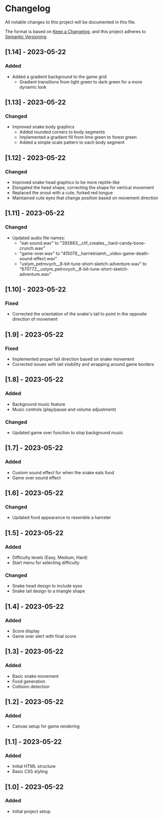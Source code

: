 # Changelog

All notable changes to this project will be documented in this file.

The format is based on [Keep a Changelog](https://keepachangelog.com/en/1.0.0/),
and this project adheres to [Semantic Versioning](https://semver.org/spec/v2.0.0.html).

## [1.14] - 2023-05-22

### Added
- Added a gradient background to the game grid
  - Gradient transitions from light green to dark green for a more dynamic look

## [1.13] - 2023-05-22

### Changed
- Improved snake body graphics
  - Added rounded corners to body segments
  - Implemented a gradient fill from lime green to forest green
  - Added a simple scale pattern to each body segment

## [1.12] - 2023-05-22

### Changed
- Improved snake head graphics to be more reptile-like
- Elongated the head shape, correcting the shape for vertical movement
- Replaced the snout with a cute, forked red tongue
- Maintained cute eyes that change position based on movement direction

## [1.11] - 2023-05-22

### Changed
- Updated audio file names:
  - "eat-sound.wav" to "392883__clif_creates__hard-candy-bone-crunch.wav"
  - "game-over.wav" to "415079__harrietniamh__video-game-death-sound-effect.wav"
  - "ustym_petrovych__8-bit-tune-short-sketch-adventure.wav" to "670772__ustym_petrovych__8-bit-tune-short-sketch-adventure.wav"

## [1.10] - 2023-05-22

### Fixed
- Corrected the orientation of the snake's tail to point in the opposite direction of movement

## [1.9] - 2023-05-22

### Fixed
- Implemented proper tail direction based on snake movement
- Corrected issues with tail visibility and wrapping around game borders

## [1.8] - 2023-05-22

### Added
- Background music feature
- Music controls (play/pause and volume adjustment)

### Changed
- Updated game over function to stop background music

## [1.7] - 2023-05-22

### Added
- Custom sound effect for when the snake eats food
- Game over sound effect

## [1.6] - 2023-05-22

### Changed
- Updated food appearance to resemble a hamster

## [1.5] - 2023-05-22

### Added
- Difficulty levels (Easy, Medium, Hard)
- Start menu for selecting difficulty

### Changed
- Snake head design to include eyes
- Snake tail design to a triangle shape

## [1.4] - 2023-05-22

### Added
- Score display
- Game over alert with final score

## [1.3] - 2023-05-22

### Added
- Basic snake movement
- Food generation
- Collision detection

## [1.2] - 2023-05-22

### Added
- Canvas setup for game rendering

## [1.1] - 2023-05-22

### Added
- Initial HTML structure
- Basic CSS styling

## [1.0] - 2023-05-22

### Added
- Initial project setup